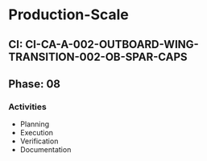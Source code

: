 # Production-Scale

## CI: CI-CA-A-002-OUTBOARD-WING-TRANSITION-002-OB-SPAR-CAPS
## Phase: 08

### Activities
- Planning
- Execution
- Verification
- Documentation
